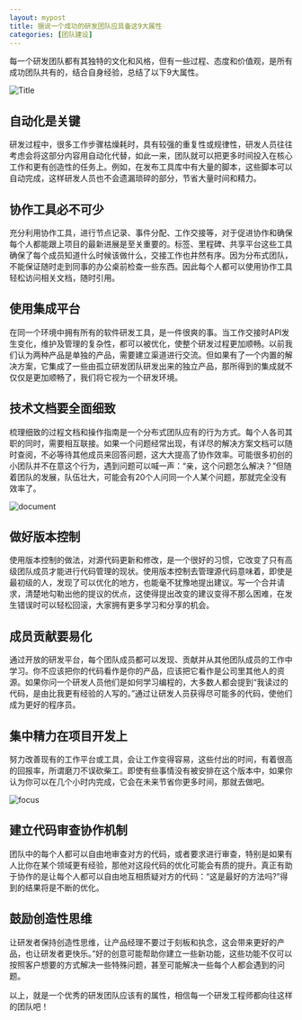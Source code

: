 ```yaml
---
layout: mypost
title: 据说一个成功的研发团队应具备这9大属性
categories: [团队建设]
---
```


每一个研发团队都有其独特的文化和风格，但有一些过程、态度和价值观，是所有成功团队共有的，结合自身经验，总结了以下9大属性。

![Title](dfd2fe4b3f8a4f3bba44c3fe21ba52f2.png)

## 自动化是关键

研发过程中，很多工作步骤枯燥耗时，具有较强的重复性或规律性，研发人员往往考虑会将这部分内容用自动化代替，如此一来，团队就可以把更多时间投入在核心工作和更有创造性的任务上。例如，在发布工具库中有大量的脚本，这些脚本可以自动完成，这样研发人员也不会遗漏琐碎的部分，节省大量时间和精力。

## 协作工具必不可少

充分利用协作工具，进行节点记录、事件分配、工作交接等，对于促进协作和确保每个人都能跟上项目的最新进展是至关重要的。标签、里程碑、共享平台这些工具确保了每个成员知道什么时候该做什么，交接工作也井然有序。因为分布式团队，不能保证随时走到同事的办公桌前检查一些东西。因此每个人都可以使用协作工具轻松访问相关文档，随时引用。

## 使用集成平台

在同一个环境中拥有所有的软件研发工具，是一件很爽的事。当工作交接时API发生变化，维护及管理的复杂性，都可以被优化，使整个研发过程更加顺畅。以前我们认为两种产品是单独的产品，需要建立渠道进行交流。但如果有了一个内置的解决方案，它集成了一些由孤立研发团队研发出来的独立产品，那所得到的集成就不仅仅是更加顺畅了，我们将它视为一个研发环境。

## 技术文档要全面细致

梳理细致的过程文档和操作指南是一个分布式团队应有的行为方式。每个人各司其职的同时，需要相互联接。如果一个问题经常出现，有详尽的解决方案文档可以随时查阅，不必等待其他成员来回答问题，这大大提高了协作效率。可能很多初创的小团队并不在意这个行为，遇到问题可以喊一声：“亲，这个问题怎么解决？”但随着团队的发展，队伍壮大，可能会有20个人问同一个人某个问题，那就完全没有效率了。

![document](c1c96415a60640f2b7bf604cdf558d9c_th.jpg)

## 做好版本控制

使用版本控制的做法，对源代码更新和修改，是一个很好的习惯，它改变了只有高级团队成员才能进行代码管理的现状。使用版本控制去管理源代码意味着，即使是最初级的人，发现了可以优化的地方，也能毫不犹豫地提出建议。写一个合并请求，清楚地勾勒出他的提议的优点，这使得提出改变的建议变得不那么困难，在发生错误时可以轻松回滚，大家拥有更多学习和分享的机会。

## 成员贡献要易化

通过开放的研发平台，每个团队成员都可以发现、贡献并从其他团队成员的工作中学习。你不应该把你的代码看作是你的产品，应该把它看作是公司里其他人的资源。如果你问一个研发人员他们是如何学习编程的，大多数人都会提到“我读过的代码，是由比我更有经验的人写的。”通过让研发人员获得尽可能多的代码，使他们成为更好的程序员。

## 集中精力在项目开发上

努力改善现有的工作平台或工具，会让工作变得容易，这些付出的时间，有着很高的回报率，所谓磨刀不误砍柴工。即使有些事情没有被安排在这个版本中，如果你认为你可以在几个小时内完成，它会在未来节省你更多时间，那就去做吧。

![focus](0f766c1b80c24911b80ae2f2aa8c3575_th.png)

## 建立代码审查协作机制

团队中的每个人都可以自由地审查对方的代码，或者要求进行审查，特别是如果有人比你在某个领域更有经验，那他对这段代码的优化可能会有质的提升。真正有助于协作的是让每个人都可以自由地互相质疑对方的代码：“这是最好的方法吗?”得到的结果将是不断的优化。

## 鼓励创造性思维

让研发者保持创造性思维，让产品经理不要过于刻板和执念，这会带来更好的产品，也让研发者更快乐。”好的创意可能帮助你建立一些新功能，这些功能不仅可以按照客户想要的方式解决一些特殊问题，甚至可能解决一些每个人都会遇到的问题。

以上，就是一个优秀的研发团队应该有的属性，相信每一个研发工程师都向往这样的团队吧！
